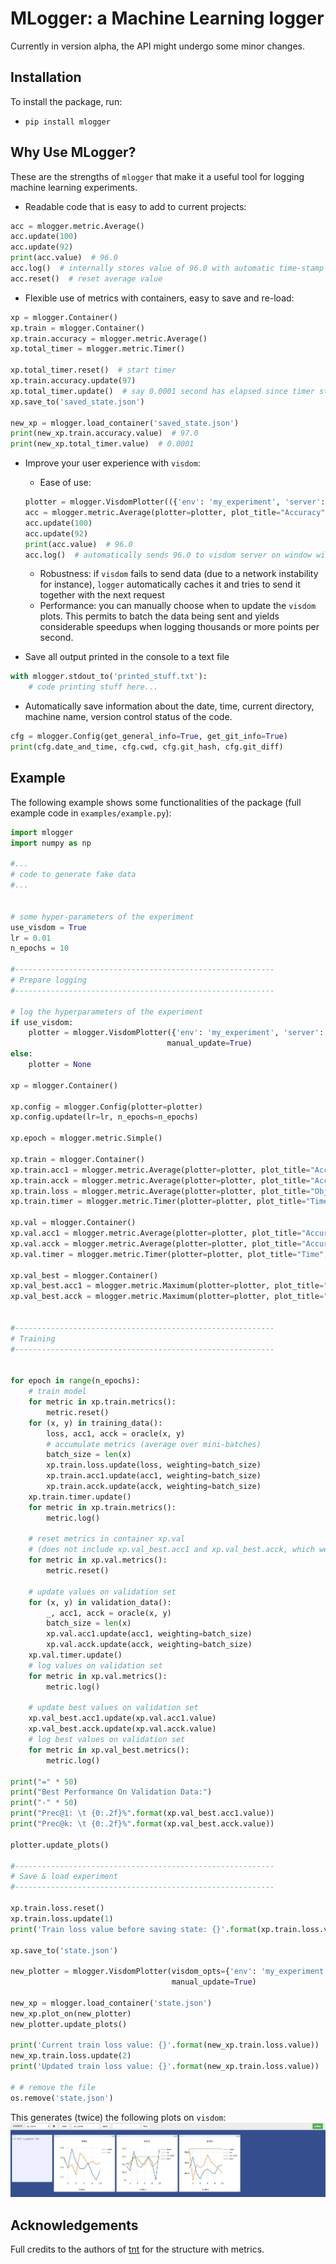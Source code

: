 # MLogger: a Machine Learning logger

Currently in version alpha, the API might undergo some minor changes.

## Installation

To install the package, run:
* `pip install mlogger`

## Why Use MLogger?
These are the strengths of `mlogger` that make it a useful tool for logging machine learning experiments.

* Readable code that is easy to add to current projects:
```python
acc = mlogger.metric.Average()
acc.update(100)
acc.update(92)
print(acc.value)  # 96.0
acc.log()  # internally stores value of 96.0 with automatic time-stamp
acc.reset()  # reset average value
```
* Flexible use of metrics with containers, easy to save and re-load:
```python
xp = mlogger.Container()
xp.train = mlogger.Container()
xp.train.accuracy = mlogger.metric.Average()
xp.total_timer = mlogger.metric.Timer()

xp.total_timer.reset()  # start timer
xp.train.accuracy.update(97)
xp.total_timer.update()  # say 0.0001 second has elapsed since timer started, current_value is 0.0001
xp.save_to('saved_state.json')

new_xp = mlogger.load_container('saved_state.json')
print(new_xp.train.accuracy.value)  # 97.0
print(new_xp.total_timer.value)  # 0.0001
```

* Improve your user experience with `visdom`:
    * Ease of use:
    ```python
    plotter = mlogger.VisdomPlotter(({'env': 'my_experiment', 'server': 'http://localhost', 'port': 8097}))
    acc = mlogger.metric.Average(plotter=plotter, plot_title="Accuracy")
    acc.update(100)
    acc.update(92)
    print(acc.value)  # 96.0
    acc.log()  # automatically sends 96.0 to visdom server on window with title 'Accuracy'
    ```
    * Robustness: if `visdom` fails to send data (due to a network instability for instance), `logger` automatically caches it and tries to send it together with the next request
    * Performance: you can manually choose when to update the `visdom` plots. This permits to batch the data being sent and yields considerable speedups when logging thousands or more points per second.

* Save all output printed in the console to a text file
```python
with mlogger.stdout_to('printed_stuff.txt'):
    # code printing stuff here...
```
* Automatically save information about the date, time, current directory, machine name, version control status of the code.
```python
cfg = mlogger.Config(get_general_info=True, get_git_info=True)
print(cfg.date_and_time, cfg.cwd, cfg.git_hash, cfg.git_diff)
```

## Example
The following example shows some functionalities of the package (full example code in `examples/example.py`):

```python
import mlogger
import numpy as np

#...
# code to generate fake data
#...


# some hyper-parameters of the experiment
use_visdom = True
lr = 0.01
n_epochs = 10

#----------------------------------------------------------
# Prepare logging
#----------------------------------------------------------

# log the hyperparameters of the experiment
if use_visdom:
    plotter = mlogger.VisdomPlotter({'env': 'my_experiment', 'server': 'http://localhost', 'port': 8097},
                                   manual_update=True)
else:
    plotter = None

xp = mlogger.Container()

xp.config = mlogger.Config(plotter=plotter)
xp.config.update(lr=lr, n_epochs=n_epochs)

xp.epoch = mlogger.metric.Simple()

xp.train = mlogger.Container()
xp.train.acc1 = mlogger.metric.Average(plotter=plotter, plot_title="Accuracy@1", plot_legend="training")
xp.train.acck = mlogger.metric.Average(plotter=plotter, plot_title="Accuracy@k", plot_legend="training")
xp.train.loss = mlogger.metric.Average(plotter=plotter, plot_title="Objective")
xp.train.timer = mlogger.metric.Timer(plotter=plotter, plot_title="Time", plot_legend="training")

xp.val = mlogger.Container()
xp.val.acc1 = mlogger.metric.Average(plotter=plotter, plot_title="Accuracy@1", plot_legend="validation")
xp.val.acck = mlogger.metric.Average(plotter=plotter, plot_title="Accuracy@k", plot_legend="validation")
xp.val.timer = mlogger.metric.Timer(plotter=plotter, plot_title="Time", plot_legend="validation")

xp.val_best = mlogger.Container()
xp.val_best.acc1 = mlogger.metric.Maximum(plotter=plotter, plot_title="Accuracy@1", plot_legend="validation-best")
xp.val_best.acck = mlogger.metric.Maximum(plotter=plotter, plot_title="Accuracy@k", plot_legend="validation-best")


#----------------------------------------------------------
# Training
#----------------------------------------------------------


for epoch in range(n_epochs):
    # train model
    for metric in xp.train.metrics():
        metric.reset()
    for (x, y) in training_data():
        loss, acc1, acck = oracle(x, y)
        # accumulate metrics (average over mini-batches)
        batch_size = len(x)
        xp.train.loss.update(loss, weighting=batch_size)
        xp.train.acc1.update(acc1, weighting=batch_size)
        xp.train.acck.update(acck, weighting=batch_size)
    xp.train.timer.update()
    for metric in xp.train.metrics():
        metric.log()

    # reset metrics in container xp.val
    # (does not include xp.val_best.acc1 and xp.val_best.acck, which we do not want to reset)
    for metric in xp.val.metrics():
        metric.reset()

    # update values on validation set
    for (x, y) in validation_data():
        _, acc1, acck = oracle(x, y)
        batch_size = len(x)
        xp.val.acc1.update(acc1, weighting=batch_size)
        xp.val.acck.update(acck, weighting=batch_size)
    xp.val.timer.update()
    # log values on validation set
    for metric in xp.val.metrics():
        metric.log()

    # update best values on validation set
    xp.val_best.acc1.update(xp.val.acc1.value)
    xp.val_best.acck.update(xp.val.acck.value)
    # log best values on validation set
    for metric in xp.val_best.metrics():
        metric.log()

print("=" * 50)
print("Best Performance On Validation Data:")
print("-" * 50)
print("Prec@1: \t {0:.2f}%".format(xp.val_best.acc1.value))
print("Prec@k: \t {0:.2f}%".format(xp.val_best.acck.value))

plotter.update_plots()

#----------------------------------------------------------
# Save & load experiment
#----------------------------------------------------------

xp.train.loss.reset()
xp.train.loss.update(1)
print('Train loss value before saving state: {}'.format(xp.train.loss.value))

xp.save_to('state.json')

new_plotter = mlogger.VisdomPlotter(visdom_opts={'env': 'my_experiment', 'server': 'http://localhost', 'port': 8097},
                                    manual_update=True)

new_xp = mlogger.load_container('state.json')
new_xp.plot_on(new_plotter)
new_plotter.update_plots()

print('Current train loss value: {}'.format(new_xp.train.loss.value))
new_xp.train.loss.update(2)
print('Updated train loss value: {}'.format(new_xp.train.loss.value))

# # remove the file
os.remove('state.json')
```

This generates (twice) the following plots on `visdom`:
![alt text](examples/example.jpg)


## Acknowledgements

Full credits to the authors of [tnt](https://github.com/pytorch/tnt) for the structure with metrics.
